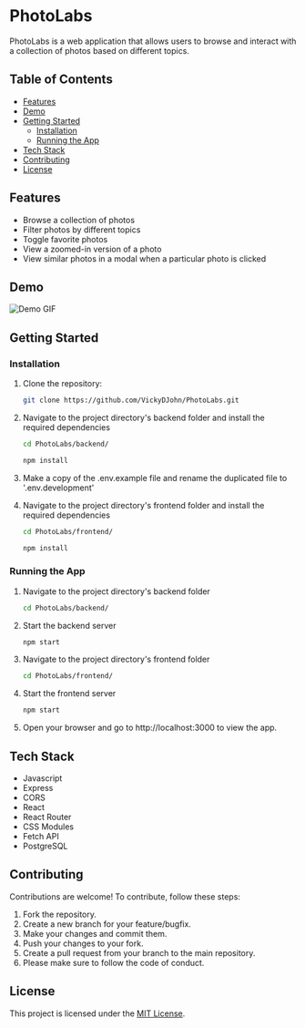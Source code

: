 # PhotoLabs

PhotoLabs is a web application that allows users to browse and interact with a collection of photos based on different topics.

## Table of Contents
- [Features](#features)
- [Demo](#demo)
- [Getting Started](#getting-started)
  - [Installation](#installation)
  - [Running the App](#running-the-app)
- [Tech Stack](#tech-stack)
- [Contributing](#contributing)
- [License](#license)

## Features

- Browse a collection of photos
- Filter photos by different topics
- Toggle favorite photos
- View a zoomed-in version of a photo
- View similar photos in a modal when a particular photo is clicked

## Demo

![Demo GIF](/PhotoLabs%20Demo.gif)

## Getting Started

### Installation

1. Clone the repository:
   ```sh
   git clone https://github.com/VickyDJohn/PhotoLabs.git
2. Navigate to the project directory's backend folder and install the required dependencies
   ```sh
   cd PhotoLabs/backend/
   ```
   ```sh
   npm install
   ```
3. Make a copy of the .env.example file and rename the duplicated file to '.env.development'

4. Navigate to the project directory's frontend folder and install the required dependencies
   ```sh
   cd PhotoLabs/frontend/
   ```
   ```sh
   npm install

### Running the App
1. Navigate to the project directory's backend folder
   ```sh
   cd PhotoLabs/backend/
   ```
2. Start the backend server
   ```sh
   npm start
   ```
3. Navigate to the project directory's frontend folder
   ```sh
   cd PhotoLabs/frontend/
   ```
4. Start the frontend server
   ```sh
   npm start
   ```
5. Open your browser and go to http://localhost:3000 to view the app.

## Tech Stack

- Javascript
- Express
- CORS
- React
- React Router
- CSS Modules
- Fetch API
- PostgreSQL

## Contributing
Contributions are welcome! To contribute, follow these steps:

1. Fork the repository.
2. Create a new branch for your feature/bugfix.
3. Make your changes and commit them.
4. Push your changes to your fork.
5. Create a pull request from your branch to the main repository.
6. Please make sure to follow the code of conduct.

## License
This project is licensed under the [MIT License](https://opensource.org/licenses/MIT).